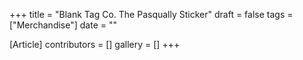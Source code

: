 +++
title = "Blank Tag Co. The Pasqually Sticker"
draft = false
tags = ["Merchandise"]
date = ""

[Article]
contributors = []
gallery = []
+++